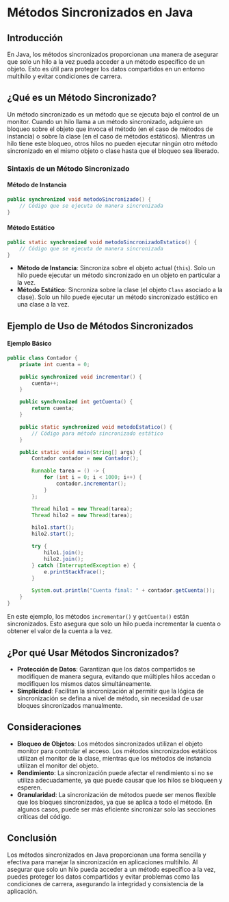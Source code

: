 # Métodos Sincronizados en Java

## Introducción

En Java, los métodos sincronizados proporcionan una manera de asegurar que solo un hilo a la vez pueda acceder a un método específico de un objeto. Esto es útil para proteger los datos compartidos en un entorno multihilo y evitar condiciones de carrera.

## ¿Qué es un Método Sincronizado?

Un método sincronizado es un método que se ejecuta bajo el control de un monitor. Cuando un hilo llama a un método sincronizado, adquiere un bloqueo sobre el objeto que invoca el método (en el caso de métodos de instancia) o sobre la clase (en el caso de métodos estáticos). Mientras un hilo tiene este bloqueo, otros hilos no pueden ejecutar ningún otro método sincronizado en el mismo objeto o clase hasta que el bloqueo sea liberado.

### Sintaxis de un Método Sincronizado

#### Método de Instancia

```java
public synchronized void metodoSincronizado() {
    // Código que se ejecuta de manera sincronizada
}
```

#### Método Estático

```java
public static synchronized void metodoSincronizadoEstatico() {
    // Código que se ejecuta de manera sincronizada
}
```

- **Método de Instancia**: Sincroniza sobre el objeto actual (`this`). Solo un hilo puede ejecutar un método sincronizado en un objeto en particular a la vez.
- **Método Estático**: Sincroniza sobre la clase (el objeto `Class` asociado a la clase). Solo un hilo puede ejecutar un método sincronizado estático en una clase a la vez.

## Ejemplo de Uso de Métodos Sincronizados

#### Ejemplo Básico

```java
public class Contador {
    private int cuenta = 0;

    public synchronized void incrementar() {
        cuenta++;
    }

    public synchronized int getCuenta() {
        return cuenta;
    }

    public static synchronized void metodoEstatico() {
        // Código para método sincronizado estático
    }

    public static void main(String[] args) {
        Contador contador = new Contador();

        Runnable tarea = () -> {
            for (int i = 0; i < 1000; i++) {
                contador.incrementar();
            }
        };

        Thread hilo1 = new Thread(tarea);
        Thread hilo2 = new Thread(tarea);

        hilo1.start();
        hilo2.start();

        try {
            hilo1.join();
            hilo2.join();
        } catch (InterruptedException e) {
            e.printStackTrace();
        }

        System.out.println("Cuenta final: " + contador.getCuenta());
    }
}
```

En este ejemplo, los métodos `incrementar()` y `getCuenta()` están sincronizados. Esto asegura que solo un hilo pueda incrementar la cuenta o obtener el valor de la cuenta a la vez.

## ¿Por qué Usar Métodos Sincronizados?

- **Protección de Datos**: Garantizan que los datos compartidos se modifiquen de manera segura, evitando que múltiples hilos accedan o modifiquen los mismos datos simultáneamente.
- **Simplicidad**: Facilitan la sincronización al permitir que la lógica de sincronización se defina a nivel de método, sin necesidad de usar bloques sincronizados manualmente.

## Consideraciones

- **Bloqueo de Objetos**: Los métodos sincronizados utilizan el objeto monitor para controlar el acceso. Los métodos sincronizados estáticos utilizan el monitor de la clase, mientras que los métodos de instancia utilizan el monitor del objeto.
- **Rendimiento**: La sincronización puede afectar el rendimiento si no se utiliza adecuadamente, ya que puede causar que los hilos se bloqueen y esperen.
- **Granularidad**: La sincronización de métodos puede ser menos flexible que los bloques sincronizados, ya que se aplica a todo el método. En algunos casos, puede ser más eficiente sincronizar solo las secciones críticas del código.

## Conclusión

Los métodos sincronizados en Java proporcionan una forma sencilla y efectiva para manejar la sincronización en aplicaciones multihilo. Al asegurar que solo un hilo pueda acceder a un método específico a la vez, puedes proteger los datos compartidos y evitar problemas como las condiciones de carrera, asegurando la integridad y consistencia de la aplicación.
